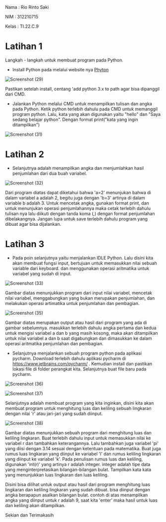 Nama : Rio Rinto Saki

NIM : 312210715

Kelas : TI.22.C.9


# Latihan 1


Langkah - langkah untuk membuat program pada Python.

- Install Python pada melalui website nya [Phyton](https://www.python.org/)

![Screenshot (29)](https://user-images.githubusercontent.com/123881535/215340179-297a67cc-2834-4ea5-9e5a-a952a75bdcd5.png)

Pastikan setelah install, centang 'add python 3.x to path agar bisa dipanggil dari CMD.


- Jalankan Python melalui CMD untuk menampilkan tulisan dan angka pada Python. Ketik python terlebih dahulu pada CMD untuk memanggil program python. Lalu, kata yang akan digunakan yaitu "hello" dan "Saya sedang belajar python". Dengan format print("kata yang ingin ditampilkan")

![Screenshot (31)](https://user-images.githubusercontent.com/123881535/215339783-2f309d13-e1a2-4866-965e-fd6511d0d809.png)

# Latihan 2

- Selanjutnya adalah menampilkan angka dan menjumlahkan hasil penjumlahan dari dua buah variabel.

![Screenshot (32)](https://user-images.githubusercontent.com/123881535/215340155-5b666504-675d-41d1-928b-3902092b9328.png)

Dari program diatas dapat diketahui bahwa 'a=2' menunjukan bahwa di dalam variabel a adalah 2, begitu juga dengan 'b=3' artinya di dalam variable b adalah 3. Untuk mencetak angka, gunakan format print, dan untuk menunjukan operasi penjumlahannya maka cetak terlebih dahulu tulisan nya lalu diikuti dengan tanda koma (,) dengan format penjumlahan dibelakangnya. Jangan lupa untuk save terlebih dahulu program yang dibuat agar bisa dijalankan.


# Latihan 3 

- Pada poin selanjutnya yaitu menjalankan IDLE Python. Lalu disini kita akan membuat fungsi input, bertujuan untuk memasukkan nilai sebuah variable dari keyboard. dan menggunakan operasi aritmatika untuk variabel yang sudah di input.

![Screenshot (33)](https://user-images.githubusercontent.com/123881535/215342986-814804b1-27ec-4557-951c-c4d8082db653.png)

Gambar diatas menunjukkan program dari input nilai variabel, mencetak nilai variabel, menggabungkan yang bukan merupakan penjumlahan, dan melakukan operasi artimatika untuk penjumlahan dan pembagian.

![Screenshot (35)](https://user-images.githubusercontent.com/123881535/215343001-5266dc31-7b08-48cc-8c79-c9b289971b6d.png)

Gambar diatas merupakan output atau hasil dari program yang ada di gambar sebelumnya. masukkan terlebih dahulu angka pertama dan kedua untuk mengisi variabel a dan b yang masih kosong, maka akan ditampilkan untuk nilai variabel a dan b saat digabungkan dan dimasukkan ke dalam operasi aritmatika penjumlahan dan pembagian.




- Selanjutnya menjalankan sebuah program python pada aplikasi pycharm. Download terlebih dahulu aplikasi pycharm di https://www.jetbrains.com/pycharm/ . Kemudian install dan pastikan lokasi file di folder perangkat kita. Selanjutnya buat file baru pada pycharm.

![Screenshot (36)](https://user-images.githubusercontent.com/123881535/215343426-2aa4e0ab-590b-415c-8f48-f4d0a2832996.png)

![Screenshot (37)](https://user-images.githubusercontent.com/123881535/215343457-96aa0f6f-5435-4a71-9205-e7de454be168.png)

Selanjutnya adalah membuat program yang kita inginkan, disini kita akan membuat program untuk menghitung luas dan keliling sebuah lingkaran dengan nilai 'r' atau jari-jari yang sudah diinput.

![Screenshot (38)](https://user-images.githubusercontent.com/123881535/215343710-fa129ebc-f753-4dd5-9549-a63203ec09f1.png)

Gambar diatas menunjukkan sebuah program dari menghitung luas dan keliling lingkaran. Buat terlebih dahulu input untuk memasukkan nilai ke variabel r dan tambahkan keterangannya. Lalu tambahkan juga variabel 'pi' yang diisi dengan 3.14 sesuai dengan ketentuan pada matematika. Buat juga rumus luas lingkaran yang diinput ke variabel 'l' dan rumus keliling lingkaran yang diinput ke variabel 'k'. Pada penulisan rumus luas dan keliling, digunakan 'int(r)' yang artinya r adalah integer. integer adalah tipe data yang menginterpretasikan bilangan-bilangan bulat. Tampilkan kata kata yang menunjukkan luas lingkaran dan luas keliling.


Disini bisa dilihat untuk output atau hasil dari program menghitung luas lingkaran dan keliling lingkaran yang sudah dibuat. bisa diinput dengan angka berapapun asalkan bilangan bulat. contoh di atas menampilkan angka yang diinput untuk r adalah 9, saat kita 'enter' maka hasil untuk luas dan keliling akan ditampilkan.

Sekian dan Terimakasih
